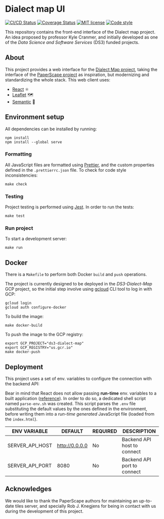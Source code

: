 # Dialect map UI

[![CI/CD Status][ci-status-badge]][ci-status-link]
[![Coverage Status][cov-status-badge]][cov-status-link]
[![MIT license][mit-license-badge]][mit-license-link]
[![Code style][code-style-badge]][code-style-link]

This repository contains the front-end interface of the Dialect map project.
An idea proposed by professor Kyle Cranmer, and initially developed as one
of the _Data Science and Software Services_ (DS3) funded projects.


## About
This project provides a web interface for the [Dialect Map project][dialect-map-repo],
taking the interface of the [PaperScape project][paperscape-blog] as inspiration,
but modernizing and standardizing the whole stack. This web client uses:

- [React][webpage-react] ⚛️
- [Leaflet][webpage-leaflet] 🗺️
- [Semantic][webpage-semantic] 🎨


## Environment setup
All dependencies can be installed by running:

```shell
npm install
npm install --global serve
```


### Formatting
All JavaScript files are formatted using [Prettier][webpage-prettier], and the custom properties
defined in the `.prettierrc.json` file. To check for code style inconsistencies:

```shell
make check
```

### Testing
Project testing is performed using [Jest][webpage-jest]. In order to run the tests:

```shell
make test
```


### Run project
To start a development server:

```shell
make run
```


## Docker
There is a `Makefile` to perform both Docker `build` and `push` operations.

The project is currently designed to be deployed in the _DS3-Dialect-Map_ GCP project,
so the initial step involve using [gcloud][docs-gcloud-cli] CLI tool to log in with GCP:

```shell
gcloud login
gcloud auth configure-docker
```

To build the image:

```shell
make docker-build
```

To push the image to the GCP registry:

```shell
export GCP_PROJECT="ds3-dialect-map"
export GCP_REGISTRY="us.gcr.io"
make docker-push
```


## Deployment
This project uses a set of env. variables to configure the connection with the backend API:

Bear in mind that React does not allow passing **run-time** env. variables to a built application
([reference][docs-react-env]). In order to do so, a dedicated shell script named `parse-env.sh` was created.
This script parses the `.env` file substituting the default values by the ones defined in the environment,
before writing them into a _run-time generated_ JavaScript file (loaded from the `index.html`).

| ENV VARIABLE             | DEFAULT            | REQUIRED | DESCRIPTION                                   |
|--------------------------|--------------------|----------|-----------------------------------------------|
| SERVER_API_HOST          | http://0.0.0.0     | No       | Backend API host to connect                   |
| SERVER_API_PORT          | 8080               | No       | Backend API port to connect                   |


## Acknowledges

We would like to thank the PaperScape authors for maintaining an up-to-date tiles server,
and specially Rob J. Knegjens for being in contact with us during the development of this project.


[ci-status-badge]: https://github.com/dialect-map/dialect-map-ui/actions/workflows/ci.yml/badge.svg?branch=main
[ci-status-link]: https://github.com/dialect-map/dialect-map-ui/actions/workflows/ci.yml?query=branch%3Amain
[code-style-badge]: https://img.shields.io/badge/code_style-prettier-ff69b4.svg
[code-style-link]: https://github.com/prettier/prettier
[cov-status-badge]: https://codecov.io/gh/dialect-map/dialect-map-ui/branch/main/graph/badge.svg
[cov-status-link]: https://codecov.io/gh/dialect-map/dialect-map-ui
[mit-license-badge]: https://img.shields.io/badge/License-MIT-blue.svg
[mit-license-link]: https://github.com/dialect-map/dialect-map-ui/blob/main/LICENSE

[dialect-map-repo]: https://github.com/dialect-map/dialect-map
[docs-gcloud-cli]: https://cloud.google.com/sdk/docs/install
[docs-react-env]: https://create-react-app.dev/docs/adding-custom-environment-variables/
[paperscape-blog]: https://paperscape.org/
[webpage-jest]: https://jestjs.io/
[webpage-leaflet]: https://leafletjs.com/
[webpage-prettier]: https://prettier.io/docs/en/index.html
[webpage-react]: https://reactjs.org/
[webpage-semantic]: https://react.semantic-ui.com/
